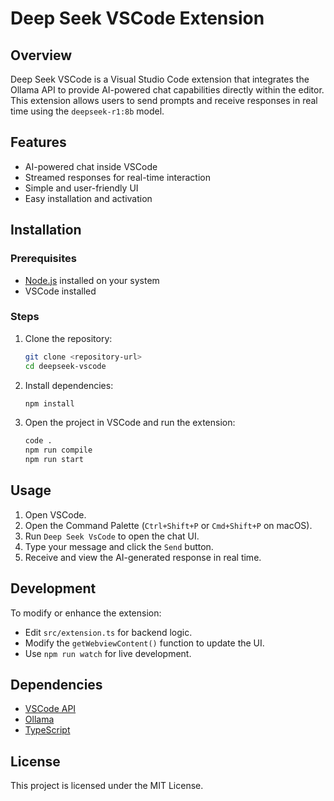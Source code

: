 # Deep Seek VSCode Extension

## Overview

Deep Seek VSCode is a Visual Studio Code extension that integrates the Ollama API to provide AI-powered chat capabilities directly within the editor. This extension allows users to send prompts and receive responses in real time using the `deepseek-r1:8b` model.

## Features

- AI-powered chat inside VSCode
- Streamed responses for real-time interaction
- Simple and user-friendly UI
- Easy installation and activation

## Installation

### Prerequisites

- [Node.js](https://nodejs.org/) installed on your system
- VSCode installed

### Steps

1. Clone the repository:

   ```sh
   git clone <repository-url>
   cd deepseek-vscode
   ```

2. Install dependencies:

   ```sh
   npm install
   ```

3. Open the project in VSCode and run the extension:
   ```sh
   code .
   npm run compile
   npm run start
   ```

## Usage

1. Open VSCode.
2. Open the Command Palette (`Ctrl+Shift+P` or `Cmd+Shift+P` on macOS).
3. Run `Deep Seek VsCode` to open the chat UI.
4. Type your message and click the `Send` button.
5. Receive and view the AI-generated response in real time.

## Development

To modify or enhance the extension:

- Edit `src/extension.ts` for backend logic.
- Modify the `getWebviewContent()` function to update the UI.
- Use `npm run watch` for live development.

## Dependencies

- [VSCode API](https://code.visualstudio.com/api)
- [Ollama](https://ollama.com)
- [TypeScript](https://www.typescriptlang.org/)

## License

This project is licensed under the MIT License.
